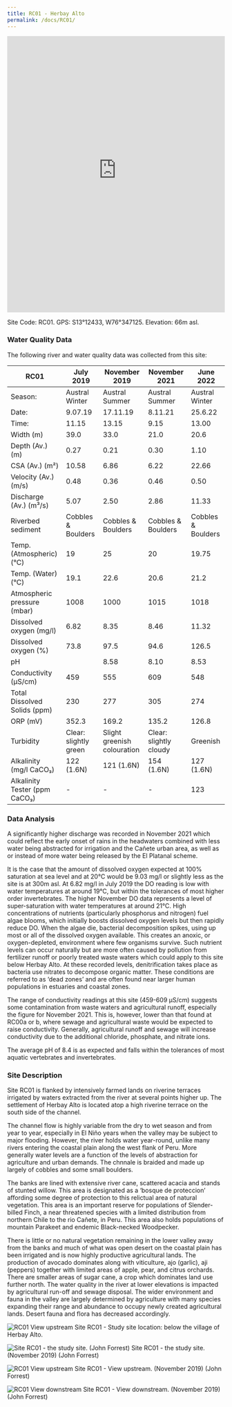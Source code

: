 ```yaml
---
title: RC01 - Herbay Alto
permalink: /docs/RC01/
---
```


<iframe width="100%" height="640" allowfullscreen style="border-style:none;" src="https://cavep-undc-hosting.netlify.com/sites/RC01/app-files/"></iframe>


Site Code: RC01.  GPS: S13°12433, W76°347125. Elevation:
66m asl.


### Water Quality Data

The following river and water quality data was collected from this site:

|     RC01                             |     July 2019                 |     November 2019                  |     November 2021              |     June 2022             |
|--------------------------------------|-------------------------------|------------------------------------|--------------------------------|---------------------------|
|     Season:                          |     Austral Winter            |     Austral Summer                 |     Austral Summer             |     Austral Winter        |
|     Date:                            |     9.07.19                 |     17.11.19                     |     8.11.21                  |     25.6.22               |
|     Time:                            |     11.15                     |     13.15                          |     9.15                       |     13.00                 |
|     Width (m)                        |     39.0                      |     33.0                           |     21.0                       |     20.6                  |
|     Depth (Av.) (m)                  |     0.27                      |     0.21                           |     0.30                       |     1.10                  |
|     CSA (Av.) (m²)                   |     10.58                     |     6.86                           |     6.22                      |     22.66                 |
|     Velocity (Av.) (m/s)             |     0.48                      |     0.36                           |     0.46                       |     0.50                  |
|     Discharge (Av.) (m³/s)           |     5.07                      |     2.50                           |     2.86                      |     11.33                 |
|     Riverbed sediment                |     Cobbles & Boulders        |     Cobbles & Boulders             |     Cobbles & Boulders         |     Cobbles & Boulders    |
|     Temp. (Atmospheric) (°C)         |     19                        |     25                             |     20                         |     19.75                 |
|     Temp. (Water) (°C)               |     19.1                      |     22.6                           |     20.6                       |     21.2                  |
|     Atmospheric pressure (mbar)      |     1008                      |     1000                           |     1015                       |     1018                  |
|     Dissolved oxygen (mg/l)          |     6.82                      |     8.35                           |     8.46                       |     11.32                 |
|     Dissolved oxygen (%)             |     73.8                      |     97.5                           |     94.6                       |     126.5                 |
|     pH                               |                               |     8.58                           |     8.10                       |     8.53                  |
|     Conductivity (µS/cm)             |     459                       |     555                            |     609                        |     548                   |
|     Total Dissolved Solids (ppm)     |     230                       |     277                            |     305                        |     274                   |
|     ORP (mV)                         |     352.3                     |     169.2                          |     135.2                      |     126.8                 |
|     Turbidity                        |     Clear: slightly green     |     Slight greenish colouration    |     Clear: slightly cloudy     |     Greenish              |
|     Alkalinity (mg/l CaCO₃)          |     122 (1.6N)                |     121 (1.6N)                     |     154 (1.6N)                 |     127 (1.6N)            |
|     Alkalinity Tester (ppm CaCO₃)    |     -                         |     -                              |     -                          |     123                   |


### Data Analysis
A significantly higher discharge was recorded in November 2021 which could reflect the early onset of rains in the headwaters combined with less water being abstracted for irrigation and the Cañete urban area, as well as or instead of more water being released by the El Platanal scheme.

It is the case that the amount of dissolved oxygen expected at 100% saturation at sea level and at 20°C would be 9.03 mg/l or slightly less as the site is at 300m asl. At 6.82 mg/l in July 2019 the DO reading is low with water temperatures at around 19°C, but within the tolerances of most higher order invertebrates. The higher November DO data represents a level of super-saturation with water temperatures at around 21°C. High concentrations of nutrients (particularly phosphorus and nitrogen) fuel algae blooms, which initially boosts dissolved oxygen levels but then rapidly reduce DO. When the algae die, bacterial decomposition spikes, using up most or all of the dissolved oxygen available. This creates an anoxic, or oxygen-depleted, environment where few organisms survive. Such nutrient levels can occur naturally but are more often caused by pollution from fertilizer runoff or poorly treated waste waters which could apply to this site below Herbay Alto. At these recorded levels, denitrification takes place as bacteria use nitrates to decompose organic matter. These conditions are referred to as ‘dead zones’ and are often found near larger human populations in estuaries and coastal zones. 

The range of conductivity readings at this site (459-609 µS/cm) suggests some contamination from waste waters and agricultural runoff, especially the figure for November 2021. This is, however, lower than that found at RC00a or b, where sewage and agricultural waste would be expected to raise conductivity. Generally, agricultural runoff and sewage will increase conductivity due to the additional chloride, phosphate, and nitrate ions. 

The average pH of 8.4 is as expected and falls within the tolerances of most aquatic vertebrates and invertebrates.


### Site Description
Site RC01 is flanked by intensively farmed lands on riverine terraces irrigated by waters extracted from the river at several points higher up. The settlement  of Herbay Alto is located atop a high riverine terrace on the south side of the channel. 

The channel flow is highly variable from the dry to wet season and from year to year, especially in El Niño years when the valley may be subject to major flooding. However, the river holds water year-round, unlike many rivers entering the coastal plain along the west flank of Peru. More generally water levels are a function of the levels of abstraction for agriculture and urban demands. The chnnale is braided and made up largely of cobbles and some small boulders.

The banks are lined with extensive river cane, scattered acacia and stands of stunted willow. This area is designated as a ‘bosque de proteccion’ affording some degree of protection to this relictual area of natural vegetation. This area is an important reserve for populations of Slender-billed Finch, a near threatened species with a limited distribution from northern Chile to the rio Cañete, in Peru. This area also holds populations of mountain Parakeet and endemic Black-necked Woodpecker. 

There is little or no natural vegetation remaining in the lower valley away from the banks and much of what was open desert on the coastal plain has been irrigated and is now highly productive agricultural lands. The production of avocado dominates along with viticulture, ajo (garlic), aji (peppers) together with limited areas of apple, pear, and citrus orchards. There are smaller areas of sugar cane, a crop which dominates land use further north. The water quality in the river at lower elevations is impacted by agricultural run-off and sewage disposal. The wider environment and fauna in the valley are largely determined by agriculture with many species expanding their range and abundance to occupy newly created agricultural lands. Desert fauna and flora has decreased accordingly.


![RC01 View upstream](/assets/SiteDescriptions/RC01/RC01HerbaAlto.jpg)
Site RC01 - Study site location: below the village of Herbay Alto. 


![Site RC01 - the study site. (John Forrest)](/assets/SiteDescriptions/RC01/RC01Studysite.JPG)
Site RC01 - the study site. (November 2019) (John Forrest)


![RC01 View upstream](/assets/SiteDescriptions/RC01/RC01Viewupstream.JPG)
Site RC01 - View upstream. (November 2019) (John Forrest)


![RC01 View downstream](/assets/SiteDescriptions/RC01/RC01Viewdownstream.JPG)
Site RC01 - View downstream. (November 2019) (John Forrest)
